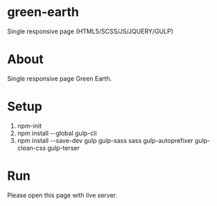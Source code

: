 # green-earth
Single responsive page (HTML5/SCSS/JS/JQUERY/GULP)

# About
Single responsive page Green Earth.

# Setup
1. npm-init
2. npm install --global gulp-cli
3. npm install --save-dev gulp gulp-sass sass gulp-autoprefixer gulp-clean-css gulp-terser

# Run
Please open this page with live server.
